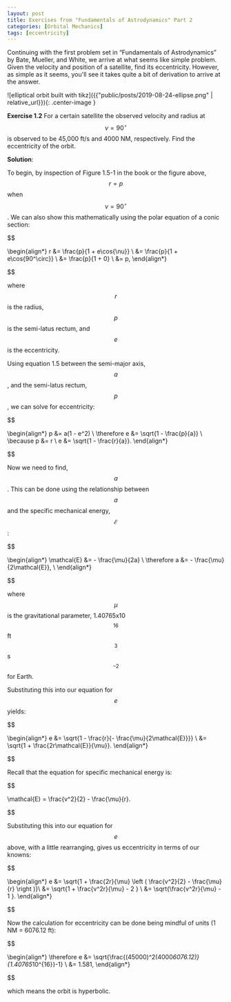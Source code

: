 ```yaml
---
layout: post
title: Exercises from "Fundamentals of Astrodynamics" Part 2
categories: [Orbital Mechanics]
tags: [eccentricity]
---
```


Continuing with the first problem set in “Fundamentals of Astrodynamics” by
Bate, Mueller, and White, we arrive at what seems like simple problem.  Given
the velocity and position of a satellite, find its eccentricity.  However, as
simple as it seems, you'll see it takes quite a bit of derivation to arrive at
the answer.

![elliptical orbit built with tikz]({{"public/posts/2019-08-24-ellipse.png" | relative_url}}){: .center-image }

**Exercise 1.2** For a certain satellite the observed velocity and
radius at $$ \nu = 90^\circ $$ is observed to be 45,000 ft/s and 4000
NM, respectively. Find the eccentricity of the orbit.


**Solution**:

To begin, by inspection of Figure 1.5-1 in the book or the figure above,
$$ r = p $$ when $$ \nu = 90^\circ $$.  We can also show this mathematically
using the polar equation of a conic section:

$$

\begin{align*}
r &= \frac{p}{1 + e\cos{\nu}} \\
  &= \frac{p}{1 + e\cos{90^\circ}} \\
  &= \frac{p}{1 + 0} \\
  &= p,
\end{align*}

$$

where $$ r $$ is the radius, $$ p $$ is the semi-latus rectum, and $$ e $$ is
the eccentricity.

Using equation 1.5 between the semi-major axis, $$ a $$, and the semi-latus
rectum, $$ p $$, we can solve for eccentricity:

$$

\begin{align*}
p &= a(1 - e^2) \\
\therefore e &= \sqrt{1 - \frac{p}{a}} \\
\because p &= r \\
e &= \sqrt{1 - \frac{r}{a}}.
\end{align*}

$$

Now we need to find, $$ a $$.  This can be done using the relationship between
$$ a $$ and the specific mechanical energy, $$ \mathcal{E} $$:

$$

\begin{align*}
\mathcal{E}  &= - \frac{\mu}{2a} \\
\therefore a &= - \frac{\mu}{2\mathcal{E}}, \\
\end{align*}

$$

where $$ \mu $$ is the gravitational parameter, 1.40765x10$$^{16}$$
ft$$^3$$s$$^{-2}$$ for Earth.

Substituting this into our equation for $$ e $$ yields:

$$

\begin{align*}
e &= \sqrt{1 - \frac{r}{- \frac{\mu}{2\mathcal{E}}}} \\
  &= \sqrt{1 + \frac{2r\mathcal{E}}{\mu}}.
\end{align*}

$$

Recall that the equation for specific mechanical energy is:

$$

\mathcal{E} = \frac{v^2}{2}  - \frac{\mu}{r}.

$$

Substituting this into our equation for $$e$$ above, with a little rearranging,
gives us eccentricity in terms of our knowns:

$$

\begin{align*}
e &= \sqrt{1 + \frac{2r}{\mu} \left ( \frac{v^2}{2}  - \frac{\mu}{r} \right )}\\
  &= \sqrt{1 + \frac{v^2r}{\mu}  - 2 } \\
  &= \sqrt{\frac{v^2r}{\mu}  - 1 }.
\end{align*}

$$

Now the calculation for eccentricity can be done being mindful of units (1 NM =
6076.12 ft):

$$

\begin{align*}
\therefore e &= \sqrt{\frac{(45000)^2(4000*6076.12)}{1.40765*10^{16}}-1} \\
             &= 1.581,
\end{align*}

$$

which means the orbit is hyperbolic.
